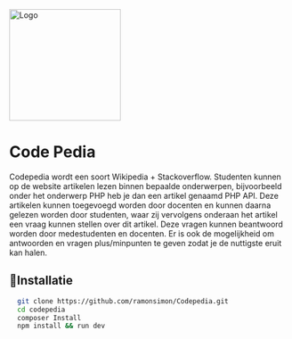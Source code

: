 <img alt="Logo" src="http://codepedia3.herokuapp.com/codepedia_logo.png" width="200"/>

# Code Pedia

Codepedia wordt een soort Wikipedia + Stackoverflow. Studenten kunnen op de website artikelen lezen binnen bepaalde onderwerpen, bijvoorbeeld onder het onderwerp PHP heb je dan een artikel genaamd PHP API. Deze artikelen kunnen toegevoegd worden door docenten en kunnen daarna gelezen worden door studenten, waar zij vervolgens onderaan het artikel een vraag kunnen stellen over dit artikel. Deze vragen kunnen beantwoord worden door medestudenten en docenten. Er is ook de mogelijkheid om antwoorden en vragen plus/minpunten te geven zodat je de nuttigste eruit kan halen.

## :rocket:Installatie

```bash
  git clone https://github.com/ramonsimon/Codepedia.git 
  cd codepedia
  composer Install
  npm install && run dev
```
